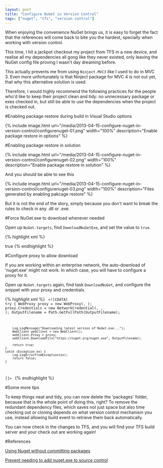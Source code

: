 ```yaml
---
layout: post
title: "Configure NuGet in Version Control"
tags: ["nuget", "tfs", "version control"]
---
```


<div class="message">
When enjoying the convenience NuGet brings us, it is easy to forget the fact that the references will come back to bite you the hardest, specially when working with version control.
</div>

This time, I hit a jackpot checkout my project from TFS in a new device, and realise all my dependencies all gong like they never existed, only leaving the NuGet config file proving I wasn't day dreaming before.

This actually prevents me from using `Ninject.MVC3` like I used to do in MVC 3. Even more unfortunately is that Ninject package for MVC 4 is not out yet, that why this alternative solution is used.

Therefore, I would highly recommend the following practices for the people who'd like to keep their project clean and tidy: no unnecessary package or exes checked in, but still be able to use the dependencies when the project is checked out.

#Enabling package restore during build in Visual Studio options

{% include image.html url="/media/2013-04-15-configure-nuget-in-version-control/configurenuget-01.png" width="100%" description="Enable package restore in options" %}

#Enabling package restore in solution

{% include image.html url="/media/2013-04-15-configure-nuget-in-version-control/configurenuget-02.png" width="100%" description="Enable package restore in solution" %}

And you should be able to see this

{% include image.html url="/media/2013-04-15-configure-nuget-in-version-control/configurenuget-03.png" width="100%" description="Files generated by enabling pakcage restore" %}

But it is not the end of the story, simply because you don't want to break the rules to check in any .dll or .exe.

#Force NuGet.exe to download whenever needed

 Open up `NuGet.targets`, find `DownloadNuGetExe`, and set the value to `true`.

{% highlight xml %}
<!-- Download NuGet.exe if it does not already exist -->
<DownloadNuGetExe Condition=" '$(DownloadNuGetExe)' == '' ">true</DownloadNuGetExe>
{% endhighlight %}

#Configure proxy to allow download

If you are working within an enterprise network, the auto-download of 'nuget.exe' might not work. In which case, you will have to configure a proxy for it.

Open up `NuGet.targets` again, find task `DownloadNuGet`, and configure the snippet with your proxy and credentials.

{% highlight xml %}
<Code Type="Fragment" Language="cs">
    <![CDATA[
    try {
        WebProxy proxy = new WebProxy(<proxy address>, <port>);
        proxy.Credentials = new NetworkCredential(<user name>, <password>, <domain>);
        OutputFilename = Path.GetFullPath(OutputFilename);

        Log.LogMessage("Downloading latest version of NuGet.exe...");
        WebClient webClient = new WebClient();
        webClient.Proxy = proxy;
        webClient.DownloadFile("https://nuget.org/nuget.exe", OutputFilename);

        return true;
    }
    catch (Exception ex) {
        Log.LogErrorFromException(ex);
        return false;
    }
]]>
</Code>
{% endhighlight %}

#Some more tips

To keep things neat and tidy, you can now delete the 'packages' folder, because that is the whole point of doing this, right? To remove the redundant dependency files, which saves not just space but also time checking out or cloning depends on what version control mechanism you use, instead allowing build event to retrieve them back automatically.

You can now check in the changes to TFS, and you will find your TFS build server and your check out are working again!

#References

[Using Nuget without committing packages](http://docs.nuget.org/docs/workflows/using-nuget-without-committing-packages)

[Prevent needing to add nuget.exe to source control](http://stackoverflow.com/questions/12022154/prevent-needing-to-add-nuget-exe-to-source-control)
